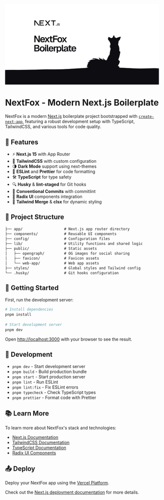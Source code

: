 ![NextFox](public/opengraph/og-image.jpg)

# NextFox - Modern Next.js Boilerplate

NextFox is a modern [Next.js](https://nextjs.org) boilerplate project bootstrapped with [`create-next-app`](https://nextjs.org/docs/app/api-reference/cli/create-next-app), featuring a robust development setup with TypeScript, TailwindCSS, and various tools for code quality.

## 🚀 Features

- ⚡ **Next.js 15** with App Router
- 🎨 **TailwindCSS** with custom configuration
- 🌗 **Dark Mode** support using next-themes
- 📏 **ESLint** and **Prettier** for code formatting
- 🛠️ **TypeScript** for type safety
- 🔍 **Husky** & **lint-staged** for Git hooks
- 🎯 **Conventional Commits** with commitlint
- 🎁 **Radix UI** components integration
- 💅 **Tailwind Merge** & **clsx** for dynamic styling

## 📁 Project Structure

```text
├── app/                   # Next.js app router directory
├── components/            # Reusable UI components
├── config/                # Configuration files
├── lib/                   # Utility functions and shared logic
├── public/                # Static assets
│   ├── opengraph/         # OG images for social sharing
│   ├── favicon/           # Favicon assets
│   └── web-app/           # Web app assets
├── styles/                # Global styles and Tailwind config
└── .husky/                # Git hooks configuration
```

## 🚦 Getting Started

First, run the development server:

```bash
# Install dependencies
pnpm install

# Start development server
pnpm dev
```

Open [http://localhost:3000](http://localhost:3000) with your browser to see the result.

## 🔧 Development

- `pnpm dev` - Start development server
- `pnpm build` - Build production bundle
- `pnpm start` - Start production server
- `pnpm lint` - Run ESLint
- `pnpm lint:fix` - Fix ESLint errors
- `pnpm typecheck` - Check TypeScript types
- `pnpm prettier` - Format code with Prettier

## 📚 Learn More

To learn more about NextFox's stack and technologies:

- [Next.js Documentation](https://nextjs.org/docs)
- [TailwindCSS Documentation](https://tailwindcss.com/docs)
- [TypeScript Documentation](https://www.typescriptlang.org/docs)
- [Radix UI Components](https://www.radix-ui.com/docs/primitives)

## 📤 Deploy

Deploy your NextFox app using the [Vercel Platform](https://vercel.com/new?utm_medium=default-template&filter=next.js&utm_source=create-next-app&utm_campaign=create-next-app-readme).

Check out the [Next.js deployment documentation](https://nextjs.org/docs/app/building-your-application/deploying) for more details.
